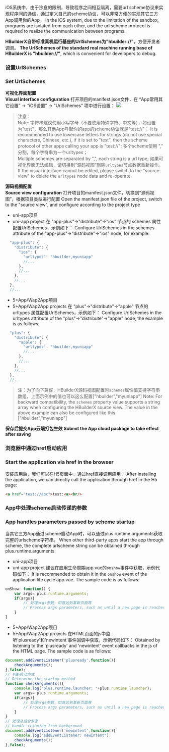 iOS系统中，由于沙盒的限制，导致程序之间相互隔离，需要url scheme协议来实现程序间的通信，通过定义自己的scheme协议，可以非常方便的实现其它三方App调用你的App。
In the iOS system, due to the limitation of the sandbox, programs are isolated from each other, and the url scheme protocol is required to realize the communication between programs.

**HBuilderX自带标准真机运行基座的UrlSchemes为"hbuilder://"**，方便开发者调测。
**The UrlSchemes of the standard real machine running base of HBuilderX is "hbuilder://"**, which is convenient for developers to debug.

### 设置UrlSchemes
### Set UrlSchemes

**可视化界面配置**  
**Visual interface configuration**
打开项目的manifest.json文件，在 “App常用其它设置” -> “iOS设置” -> “UrlSchemes” 项中进行设置：
![](https://native-res.dcloud.net.cn/images/uniapp/others/urlschemes-ios.png)

>注意：  
> Note:
>字符串建议使用小写字母（不要使用特殊字符、中文等），如设置为"test"，那么其他App呼起你的app的scheme协议就是"test://"；
> It is recommended to use lowercase letters for strings (do not use special characters, Chinese, etc.), if it is set to "test", then the scheme protocol of other apps calling your app is "test://";
>多个scheme使用 "," 分割，每个字符串为一个urltypes；  
>Multiple schemes are separated by ",", each string is a url type;
>如果可视化界面无法编辑，请切换到“源码视图”删除`urltypes`节点数据重新操作。  
>If the visual interface cannot be edited, please switch to the "source view" to delete the `urltypes` node data and re-operate.

**源码视图配置**  
**Source view configuration**
打开项目的manifest.json文件，切换到“源码视图”，根据项目类型进行配置
Open the manifest.json file of the project, switch to the "source view", and configure according to the project type

- uni-app项目  
- uni-app project
在 "app-plus"->"distribute"->"ios" 节点的 schemes 属性配置UrlSchemes，示例如下：
Configure UrlSchemes in the schemes attribute of the "app-plus"->"distribute"->"ios" node, for example:
``` js  
  "app-plus": {
    "distribute": {
      "ios": {
        "urltypes": "hbuilder,myuniapp"
        //...
      },
      //...
    },
    //...
  },
  //...
```

- 5+App/Wap2App项目  
- 5+App/Wap2App projects
在 "plus"->"distribute"->"apple" 节点的 urltypes 属性配置UrlSchemes，示例如下：
Configure UrlSchemes in the urltypes attribute of the "plus"->"distribute"->"apple" node, the example is as follows:
``` js  
  "plus": {
    "distribute": {
      "apple": {
        "urltypes": "hbuilder,myuniapp"
        //...
      },
      //...
    },
    //...
  },
  //...
```

> 注：为了向下兼容，HBuilderX源码视图配置时`schemes`属性值支持字符串数组，上面示例中的值也可以这么配置["hbuilder","myuniapp"]
> Note: For backward compatibility, the `schemes` property value supports a string array when configuring the HBuilderX source view. The value in the above example can also be configured like this ["hbuilder","myuniapp"]

**保存后提交App云端打包生效**
**Submit the App cloud package to take effect after saving**


### 浏览器中通过href启动应用
### Start the application via href in the browser
安装应用后，我们可以在H5页面中，通过href直接调用应用：
After installing the application, we can directly call the application through href in the H5 page:
```html
<a href="test://abc">test:<a><br/>
```

### App中处理scheme启动传递的参数
### App handles parameters passed by scheme startup
当其它三方App通过scheme启动App时，可以通过plus.runtime.arguments获取完整的urlscheme字符串。
When other third-party apps start the app through scheme, the complete urlscheme string can be obtained through plus.runtime.arguments.

- uni-app项目  
- uni-app project
建议在应用生命周期app.vue的`onshow`事件中获取，示例代码如下：
It is recommended to obtain it in the `onshow` event of the application life cycle app.vue. The sample code is as follows:
``` js  
onShow: function() {
	var args= plus.runtime.arguments;
	if(args){
		// 处理args参数，如直达到某新页面等
		// Process args parameters, such as until a new page is reached, etc.
	}
}
```

- 5+App/Wap2App项目  
- 5+App/Wap2App projects
在HTML页面的js中监听'plusready'和'newintent'事件回调中获取，示例代码如下：
Obtained by listening to the 'plusready' and 'newintent' event callbacks in the js of the HTML page. The sample code is as follows:
``` js  
document.addEventListener('plusready',function(){
	checkArguments();
},false);
// 判断启动方式
// Determine the startup method
function checkArguments(){
	console.log("plus.runtime.launcher: "+plus.runtime.launcher);
	var args= plus.runtime.arguments;
	if(args){
		// 处理args参数，如直达到某新页面等
		// Process args parameters, such as until a new page is reached, etc.
	}
}
// 处理从后台恢复
// handle resuming from background
document.addEventListener('newintent',function(){
	console.log("addEventListener: newintent");
	checkArguments();
},false);
```

